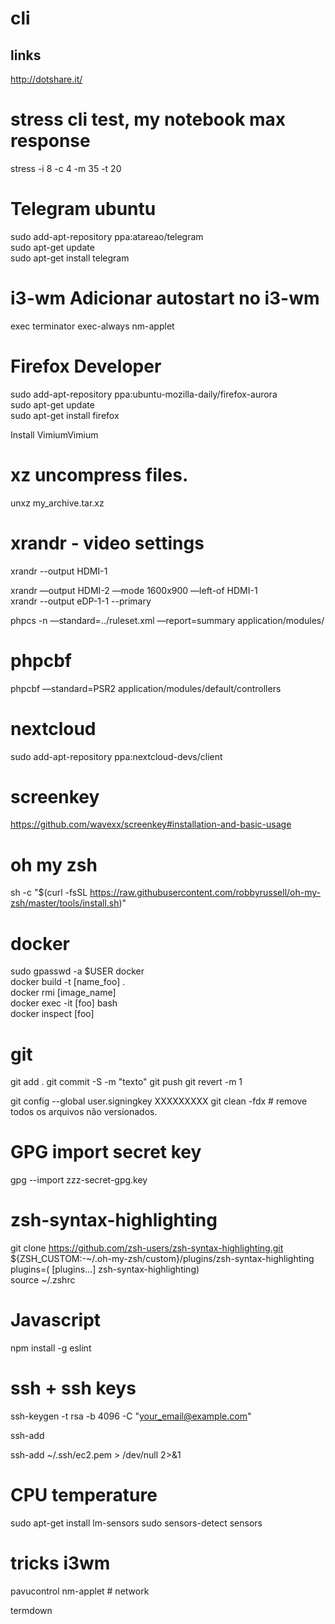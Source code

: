 # cli
## links
http://dotshare.it/


# stress cli test, my notebook max response  
stress -i 8 -c 4 -m 35 -t 20


# Telegram ubuntu   

sudo add-apt-repository ppa:atareao/telegram  
sudo apt-get update  
sudo apt-get install telegram  



# i3-wm Adicionar autostart no i3-wm
exec terminator
exec-always nm-applet

# Firefox Developer  
sudo add-apt-repository ppa:ubuntu-mozilla-daily/firefox-aurora  
sudo apt-get update  
sudo apt-get install firefox  

Install VimiumVimium

# xz uncompress files.
unxz my_archive.tar.xz

# xrandr - video settings

xrandr --output HDMI-1

xrandr —output HDMI-2 —mode 1600x900 —left-of HDMI-1  
xrandr --output eDP-1-1 --primary 

phpcs -n —standard=../ruleset.xml —report=summary application/modules/ 

# phpcbf

phpcbf —standard=PSR2 application/modules/default/controllers 

# nextcloud 
sudo add-apt-repository ppa:nextcloud-devs/client  
# screenkey 
https://github.com/wavexx/screenkey#installation-and-basic-usage 


# oh my zsh  
sh -c "$(curl -fsSL https://raw.githubusercontent.com/robbyrussell/oh-my-zsh/master/tools/install.sh)"  

# docker 
sudo gpasswd -a $USER docker  
docker build -t [name_foo] .   
docker rmi [image_name]  
docker exec -it [foo] bash  
docker inspect [foo]   

# git
git add .
git commit -S -m "texto"
git push
git revert -m 1 <commit-hash> 

git config --global user.signingkey XXXXXXXXX
git clean -fdx  # remove todos os arquivos não versionados.


# GPG import secret key
gpg --import zzz-secret-gpg.key



# zsh-syntax-highlighting  
 git clone https://github.com/zsh-users/zsh-syntax-highlighting.git ${ZSH_CUSTOM:-~/.oh-my-zsh/custom}/plugins/zsh-syntax-highlighting  
  plugins=( [plugins...] zsh-syntax-highlighting)  
   source ~/.zshrc
   
   # Javascript
npm install -g eslint

# ssh + ssh keys    
ssh-keygen -t rsa -b 4096 -C "your_email@example.com"  

ssh-add  

ssh-add ~/.ssh/ec2.pem > /dev/null 2>&1

# CPU temperature
sudo apt-get install lm-sensors 
sudo sensors-detect
sensors


# tricks i3wm 

pavucontrol
nm-applet # network



termdown   
